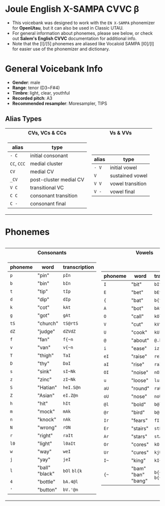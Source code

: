 # Joule English X-SAMPA CVVC β
* This voicebank was designed to work with the `EN X-SAMPA` phonemizer for **OpenUtau**, but it can also be used in Classic UTAU.<br>
* For general information about phonemes, please see below, or check out **Salem's English CVVC** documentation for additional info.<br>
* Note that the [l]/[5] phonemes are aliased like Vocaloid SAMPA [l0]/[l] for easier use of the phonemizer and dictionary.<br>

# General Voicebank Info
* **Gender**: male<br>
* **Range**: tenor (D3~F#4)<br>
* **Timbre**: light, clear, youthful<br>
* **Recorded pitch**: A3<br>
* **Recommended resampler**: Moresampler, TIPS<br>

## Alias Types<br>
<table>
<tr><th>CVs, VCs & CCs</th><th>Vs & VVs</th></tr>
<tr><td>

|alias|type|
|--|--|
|`- C`|initial consonant|
|`CC`, `CCC`|medial cluster|
|`CV`|medial CV|
|`_CV`|post-cluster medial CV|
|`V C`|transitional VC|
|`C C`|consonant transition|
|`C -`|consonant final|

</td><td>
  
|alias|type|
|--|--|
|`- V`|initial vowel|
|`V`|sustained vowel|
|`V V`|vowel transition|
|`V -`|vowel final|
</td></tr> <table>

# Phonemes
<table>
<tr><th>Consonants</th><th>Vowels</th></tr>
<tr><td>

| phoneme | word | transcription |
| ------------- | ------------- | ------------- |
|`p`|"pin"|`pIn`|
|`b`|"bin"|`bIn`|
|`t`|"tip"|`tIp`|
|`d`|"dip"|`dIp`|
|`k`|"cot"|`kAt`|
|`g`|"got"|`gAt`|
|`tS`|"church"|`tS@rtS`|
|`dZ`|"judge"|`dZVdZ`|
|`f`|"fan"|`f{~n`|
|`v`|"van"|`v{~n`|
|`T`|"thigh"|`TaI`|
|`D`|"thy"|`DaI`|
|`s`|"sink"|`sI~Nk`|
|`z`|"zinc"|`zI~Nk`|
|`S`|"Hatian"|`heI.S@n`|
|`Z`|"Asian"|`eI.Z@n`|
|`h`|"hit"|`hIt`|
|`m`|"mock"|`mAk`|
|`n`|"knock"|`nAk`|
|`N`|"wrong"|`rON`|
|`r`|"right"|`raIt`|
|`l0`|"light"|`l0aIt`|
|`w`|"way"|`weI`|
|`j`|"yay"|`jeI`|
|`l`|"ball" "black"|`bOl` `bl{k`|
|`4`|"bottle"|`bA.4@l`|
|`'`|"button"|`bV.'@n`|

</td><td>

| phoneme | word | transcription |
| ------------- | ------------- | ------------- |
|`I`|"bit"|`bIt`|
|`E`|"bet"|`bEt`|
|`{`|"bat"|`b{t`|
|`A`|"bot"|`bAt`|
|`O`|"call"|`kOl`|
|`V`|"cut"|`kVt`|
|`U`|"cook"|`kUk`|
|`@`|"about"|`@.baUt`|
|`i`|"ease"|`iz`|
|`eI`|"raise"|`reIz`|
|`aI`|"rise"|`raIz`|
|`OI`|"noise"|`nOIz`|
|`u`|"loose"|`lus`|
|`aU`|"round"|`raUnd`|
|`oU`|"nose"|`noUz`|
|`@l`|"bold"|`b@ld`|
|`@r`|"bird"|`b@rd`|
|`Ir`|"fears"|`fIrz`|
|`Er`|"stairs"|`stErz`|
|`Ar`|"stars"|`stArz`|
|`Or`|"cores"|`kOrz`|
|`Ur`|"cures"|`kjUrz`|
|`I~`|"king"|`kI~N`|
|`{~`|"bam" "ban" "bang"|`b{~m` `b{~n` `b{~N`|

</td></tr> </table>
